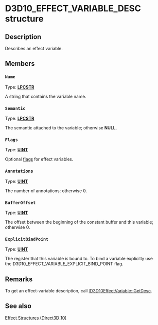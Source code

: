 # D3D10_EFFECT_VARIABLE_DESC structure

## Description

Describes an effect variable.

## Members

### `Name`

Type: **[LPCSTR](https://learn.microsoft.com/windows/desktop/WinProg/windows-data-types)**

A string that contains the variable name.

### `Semantic`

Type: **[LPCSTR](https://learn.microsoft.com/windows/desktop/WinProg/windows-data-types)**

The semantic attached to the variable; otherwise **NULL**.

### `Flags`

Type: **[UINT](https://learn.microsoft.com/windows/desktop/WinProg/windows-data-types)**

Optional [flags](https://learn.microsoft.com/windows/desktop/direct3d10/d3d10-graphics-reference-effect-constants) for effect variables.

### `Annotations`

Type: **[UINT](https://learn.microsoft.com/windows/desktop/WinProg/windows-data-types)**

The number of annotations; otherwise 0.

### `BufferOffset`

Type: **[UINT](https://learn.microsoft.com/windows/desktop/WinProg/windows-data-types)**

The offset between the beginning of the constant buffer and this variable; otherwise 0.

### `ExplicitBindPoint`

Type: **[UINT](https://learn.microsoft.com/windows/desktop/WinProg/windows-data-types)**

The register that this variable is bound to. To bind a variable explicitly use the D3D10_EFFECT_VARIABLE_EXPLICIT_BIND_POINT flag.

## Remarks

To get an effect-variable description, call [ID3D10EffectVariable::GetDesc](https://learn.microsoft.com/windows/desktop/api/d3d10effect/nf-d3d10effect-id3d10effectvariable-getdesc).

## See also

[Effect Structures (Direct3D 10)](https://learn.microsoft.com/windows/desktop/direct3d10/d3d10-graphics-reference-effect-structures)